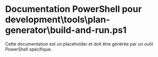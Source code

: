 # Documentation PowerShell pour development\tools\plan-generator\build-and-run.ps1

Cette documentation est un placeholder et doit être générée par un outil PowerShell spécifique.
